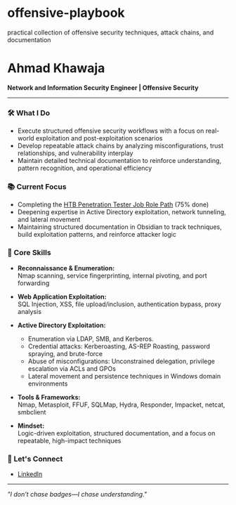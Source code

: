 # offensive-playbook
practical collection of offensive security techniques, attack chains, and documentation

#  Ahmad Khawaja

**Network and Information Security Engineer | Offensive Security**

---

### 🛠️ What I Do

- Execute structured offensive security workflows with a focus on real-world exploitation and post-exploitation scenarios  
- Develop repeatable attack chains by analyzing misconfigurations, trust relationships, and vulnerability interplay  
- Maintain detailed technical documentation to reinforce understanding, pattern recognition, and operational efficiency

### 📚 Current Focus

- Completing the [HTB Penetration Tester Job Role Path](https://academy.hackthebox.com/path/preview/penetration-tester) (75% done)  
- Deepening expertise in Active Directory exploitation, network tunneling, and lateral movement
- Maintaining structured documentation in Obsidian to track techniques, build exploitation patterns, and reinforce attacker logic

### 🧠 Core Skills

- **Reconnaissance & Enumeration:**  
  Nmap scanning, service fingerprinting, internal pivoting, and port forwarding

- **Web Application Exploitation:**  
  SQL Injection, XSS, file upload/inclusion, authentication bypass, proxy analysis

- **Active Directory Exploitation:**  
  - Enumeration via LDAP, SMB, and Kerberos.
  - Credential attacks: Kerberoasting, AS-REP Roasting, password spraying, and brute-force  
  - Abuse of misconfigurations: Unconstrained delegation, privilege escalation via ACLs and GPOs  
  - Lateral movement and persistence techniques in Windows domain environments

- **Tools & Frameworks:**  
  Nmap, Metasploit, FFUF, SQLMap, Hydra, Responder, Impacket, netcat, smbclient

- **Mindset:**  
  Logic-driven exploitation, structured documentation, and a focus on repeatable, high-impact techniques


### 🤝 Let's Connect

- [LinkedIn](linkedin.com/in/ahmad-khawaja-30779b277)  

---

_"I don’t chase badges—I chase understanding."_  
